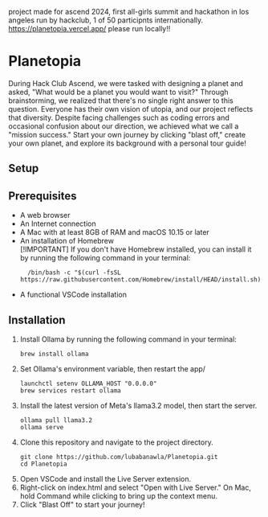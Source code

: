 project made for ascend 2024, first all-girls summit and hackathon in los angeles run by hackclub, 1 of 50 participnts internationally.
https://planetopia.vercel.app/
please run locally!!

<h1>Planetopia</h1>
During Hack Club Ascend, we were tasked with designing a planet and asked, "What would be a planet you would want to visit?" Through brainstorming, we realized that there's no single right answer to this question. Everyone has their own vision of utopia, and our project reflects that diversity. Despite facing challenges such as coding errors and occasional confusion about our direction, we achieved what we call a "mission success." Start your own journey by clicking "blast off," create your own planet, and explore its background with a personal tour guide!

<h2>Setup</h2>
<h2>Prerequisites</h2>
<ul>
  <li>A web browser</li>
  <li>An Internet connection</li>
  <li>A Mac with at least 8GB of RAM and macOS 10.15 or later</li>
  <li>An installation of Homebrew</li>
[!IMPORTANT] If you don't have Homebrew installed, you can install it by running the following command in your terminal:
  
```
  /bin/bash -c "$(curl -fsSL https://raw.githubusercontent.com/Homebrew/install/HEAD/install.sh)"
```

<li>A functional VSCode installation</li>
</ul> 

<h2>Installation</h2>
<ol>
  <li>Install Ollama by running the following command in your terminal:</li>

  ```
brew install ollama
  ```
<li>Set Ollama's environment variable, then restart the app/</li>

```
launchctl setenv OLLAMA_HOST "0.0.0.0"
brew services restart ollama
```

<li>Install the latest version of Meta's llama3.2 model, then start the server.</li>

```
ollama pull llama3.2
ollama serve
```

<li>Clone this repository and navigate to the project directory.</li>

```
git clone https://github.com/lubabanawla/Planetopia.git
cd Planetopia
```
<li>Open VSCode and install the Live Server extension.</li>

<li>Right-click on index.html and select "Open with Live Server." On Mac, hold Command while clicking to bring up the context menu.</li>

<li>Click "Blast Off" to start your journey!</li>
</ol>

